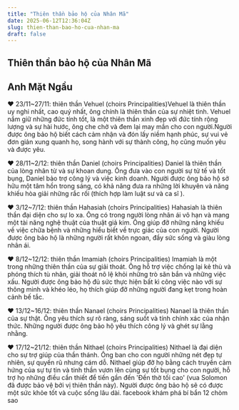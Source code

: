 ```yaml
---
title: "Thiên thần bảo hộ của Nhân Mã"
date: 2025-06-12T12:36:04Z
slug: thien-than-bao-ho-cua-nhan-ma
draft: false
---
```


## Thiên thần bảo hộ của Nhân Mã

## Anh Mặt Ngầu

♥ 23/11~27/11: thiên thần Vehuel (choirs Principalities)​Vehuel là thiên thần uy nghi nhất, cao quý nhất, ông chính là thiên thần của sự nhiệt tình. Vehuel nắm giữ những đức tính tốt, là một thiên thần xinh đẹp với đức tính rộng lượng và sự hài hước, ông che chở và đem lại may mắn cho con người.​Người được ông bảo hộ biết cách cảm nhận và đón lấy niềm hạnh phúc, sự vui vẻ đơn giản xung quanh họ, song hành với sự thành công, họ cũng muốn yêu và​ được yêu.

♥ 28/11~2/12: thiên thần Daniel (choirs Principalities)
Daniel là thiên thần của lòng nhân từ và sự khoan dung. Ông đưa vào con người sự tử tế và tốt bụng, Daniel bảo trợ công lý và việc kinh doanh.
Người được ông bảo hộ sở hữu một tâm hồn trong sáng, có khả năng đưa ra những lời khuyên và năng khiếu hòa giải những rắc rối (thích hợp làm luật sư và ca sĩ ).

♥ 3/12~7/12: thiên thần Hahasiah (choirs Principalities)
Hahasiah là thiên thần đại diện cho sự lo xa. Ông có trong người lòng nhân ái vô hạn và mang một tài năng nghệ thuật của thuật giả kim. Ông giúp đỡ những năng khiếu về việc chữa bệnh và những hiểu biết về trực giác của con người.
Người được ông bảo hộ là những người rất khôn ngoan, đầy sức sống và giàu lòng nhân ái.

♥ 8/12~12/12: thiên thần Imamiah (choirs Principalities)
Imamiah là một trong những thiên thần của sự giải thoát. Ông hỗ trợ việc chống lại kẻ thù và phóng thích tù nhân, giải thoát nô lệ khỏi những trò săn bắn và những việc xấu.
Người được ông bảo hộ đủ sức thực hiện bất kì công việc nào với sự thông minh và khéo léo, họ thích giúp đỡ những người đang kẹt trong hoàn cảnh bế tắc.

♥ 13/12~16/12: thiên thần Nanael (choirs Principalities)
Nanael là thiên thần của sự thật. Ông yêu thích sự rõ ràng, sáng suốt và tính chính xác của nhận thức.
Những người được ông bảo hộ yêu thích công lý và ghét sự lằng nhằng.

♥ 17/12~21/12: thiên thần Nithael (choirs Principalities)
Nithael là đại diện cho sự trợ giúp của thần thánh. Ông ban cho con người những nét đẹp tự nhiên, sự quyến rũ nhưng cám dỗ. Nithael giúp đỡ họ bằng cách truyền cảm hứng của sự tự tin và tinh thần vươn lên cùng sự tốt bụng cho con người, hỗ trợ họ những điều cần thiết để tiến gần đến 'Đền thờ tối cao' (vua Solomon đã được bảo vệ bởi vị thiên thần này).
Người được ông bảo hộ sẽ có được một sức khỏe tốt và cuộc sống lâu dài.​ 
facebook khám phá bí bẩn 12 chòm sao​
